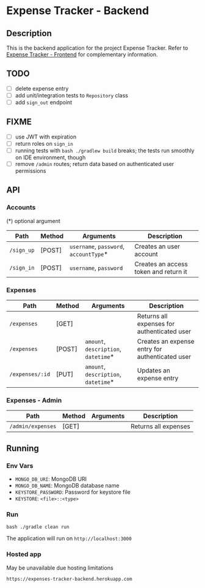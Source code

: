 # Expense Tracker - Backend

## Description

This is the backend application for the project Expense Tracker. Refer to [Expense Tracker - Frontend](https://github.com/augustoerico/expense-tracker-frontend) for complementary information.

## TODO

- [ ] delete expense entry
- [ ] add unit/integration tests to `Repository` class
- [ ] add `sign_out` endpoint

## FIXME

- [ ] use JWT with expiration
- [ ] return roles on `sign_in`
- [ ] running tests with ```bash ./gradlew build``` breaks; the tests run smoothly on IDE environment, though
- [ ] remove `/admin` routes; return data based on authenticated user permissions

## API

### Accounts

(*) optional argument

Path        | Method    | Arguments                                 | Description
------------|-----------|-------------------------------------------|---------------------------------------------------
`/sign_up`  | \[POST\]  | `username`, `password`, `accountType`*    | Creates an user account
`/sign_in`  | \[POST\]  | `username`, `password`                    | Creates an access token and return it

### Expenses

Path            | Method    | Arguments                             | Description
----------------|-----------|---------------------------------------|---------------------------------------------------
`/expenses`     | \[GET\]   |                                       | Returns all expenses for authenticated user
`/expenses`     | \[POST\]  | `amount`, `description`, `datetime`*  | Creates an expense entry for authenticated user
`/expenses/:id` | \[PUT\]   | `amount`, `description`, `datetime`*  | Updates an expense entry

### Expenses - Admin

Path                | Method    | Arguments | Description
--------------------|-----------|-----------|---------------------------------------------------------------------------
`/admin/expenses`   | \[GET\]   |           | Returns all expenses

## Running

### Env Vars

- `MONGO_DB_URI`: MongoDB URI
- `MONGO_DB_NAME`: MongoDB database name
- `KEYSTORE_PASSWORD`: Password for keystore file
- `KEYSTORE`: `<file>::<type>`

### Run

```bash ./gradle clean run```

The application will run on `http://localhost:3000`

### Hosted app

May be unavailable due hosting limitations

`https://expenses-tracker-backend.herokuapp.com`